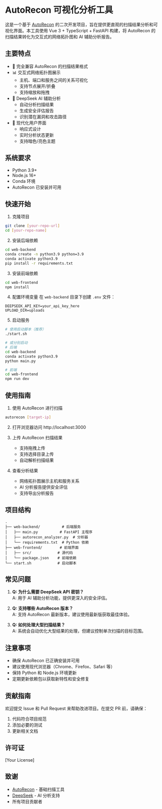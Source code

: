 # AutoRecon 可视化分析工具

这是一个基于 [AutoRecon](https://github.com/Tib3rius/AutoRecon) 的二次开发项目，旨在提供更直观的扫描结果分析和可视化界面。本工具使用 Vue 3 + TypeScript + FastAPI 构建，将 AutoRecon 的扫描结果转化为交互式的网络拓扑图和 AI 辅助分析报告。

## 主要特点

- 🎯 完全兼容 AutoRecon 的扫描结果格式
- 📊 交互式网络拓扑图展示
  - 主机、端口和服务之间的关系可视化
  - 支持节点展开/折叠
  - 支持缩放和拖拽
- 🤖 DeepSeek AI 辅助分析
  - 自动分析扫描结果
  - 生成安全评估报告
  - 识别潜在漏洞和攻击路径
- 🎨 现代化用户界面
  - 响应式设计
  - 实时分析状态更新
  - 支持暗色/亮色主题

## 系统要求

- Python 3.9+
- Node.js 16+
- Conda 环境
- AutoRecon 已安装并可用

## 快速开始

1. 克隆项目
```bash
git clone [your-repo-url]
cd [your-repo-name]
```

2. 安装后端依赖
```bash
cd web-backend
conda create -n python3.9 python=3.9
conda activate python3.9
pip install -r requirements.txt
```

3. 安装前端依赖
```bash
cd web-frontend
npm install
```

4. 配置环境变量
在 `web-backend` 目录下创建 `.env` 文件：
```env
DEEPSEEK_API_KEY=your_api_key_here
UPLOAD_DIR=uploads
```

5. 启动服务
```bash
# 使用启动脚本（推荐）
./start.sh

# 或分别启动
# 后端
cd web-backend
conda activate python3.9
python main.py

# 前端
cd web-frontend
npm run dev
```

## 使用指南

1. 使用 AutoRecon 进行扫描
```bash
autorecon [target-ip]
```

2. 打开浏览器访问 http://localhost:3000

3. 上传 AutoRecon 扫描结果
   - 支持拖拽上传
   - 支持选择目录上传
   - 自动解析扫描结果

4. 查看分析结果
   - 网络拓扑图展示主机和服务关系
   - AI 分析报告提供安全评估
   - 支持导出分析报告

## 项目结构

```
.
├── web-backend/          # 后端服务
│   ├── main.py          # FastAPI 主程序
│   ├── autorecon_analyzer.py  # 分析器
│   └── requirements.txt  # Python 依赖
├── web-frontend/        # 前端界面
│   ├── src/            # 源代码
│   └── package.json    # 前端依赖
└── start.sh            # 启动脚本
```

## 常见问题

1. **Q: 为什么需要 DeepSeek API 密钥？**  
   A: 用于 AI 辅助分析功能，提供更深入的安全评估。

2. **Q: 支持哪些 AutoRecon 版本？**  
   A: 支持 AutoRecon 最新版本，建议使用最新版获取最佳体验。

3. **Q: 如何处理大型扫描结果？**  
   A: 系统会自动优化大型结果的处理，但建议控制单次扫描的目标范围。

## 注意事项

- 确保 AutoRecon 已正确安装并可用
- 建议使用现代浏览器（Chrome、Firefox、Safari 等）
- 保持 Python 和 Node.js 环境更新
- 定期更新依赖包以获取新特性和安全修复

## 贡献指南

欢迎提交 Issue 和 Pull Request 来帮助改进项目。在提交 PR 前，请确保：

1. 代码符合项目规范
2. 添加必要的测试
3. 更新相关文档

## 许可证

[Your License]

## 致谢

- [AutoRecon](https://github.com/Tib3rius/AutoRecon) - 基础扫描工具
- [DeepSeek](https://deepseek.com) - AI 分析支持
- 所有项目贡献者

